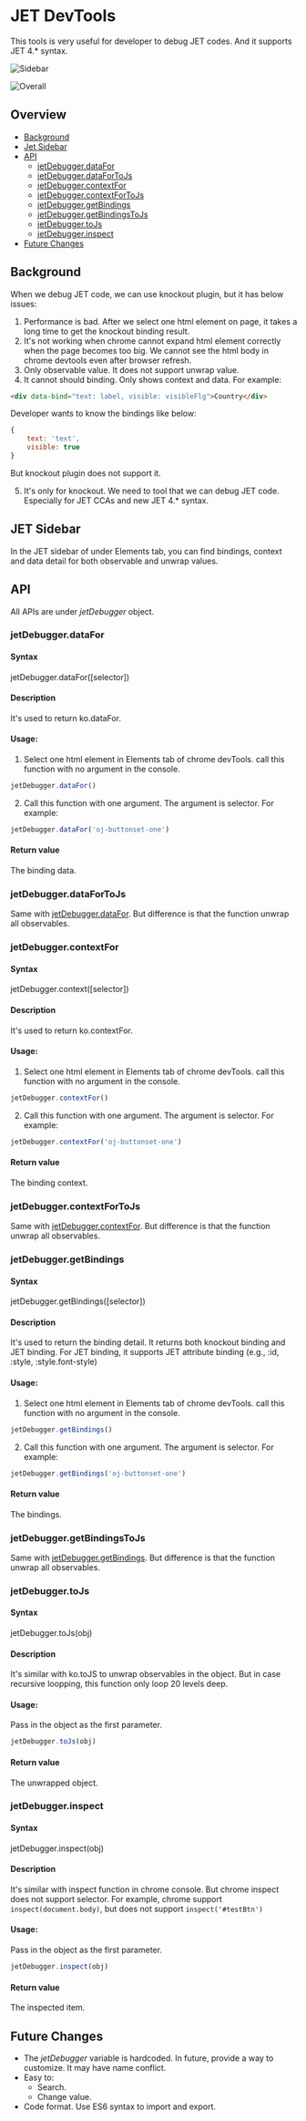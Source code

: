 # JET DevTools
This tools is very useful for developer to debug JET codes. And it supports JET 4.* syntax.

![Sidebar][Sidebar]

![Overall][Overall]

## Overview

<!-- MarkdownTOC autolink="true" bracket="round" markdown_preview="markdown" -->

- [Background](#background)
- [Jet Sidebar](#jet-sidebar)
- [API](#api)
    + [jetDebugger.dataFor](#jetdebuggerdatafor)
    + [jetDebugger.dataForToJs](#jetdebuggerdatafortojs)
    + [jetDebugger.contextFor](#jetdebuggercontextfor)
    + [jetDebugger.contextForToJs](#jetdebuggercontextfortojs)
    + [jetDebugger.getBindings](#jetdebuggergetbindings)
    + [jetDebugger.getBindingsToJs](#jetdebuggergetbindingstojs)
    + [jetDebugger.toJs](#jetdebuggertojs)
    + [jetDebugger.inspect](#jetdebuggerinspect)
- [Future Changes](#future-changes)

<!-- /MarkdownTOC -->

## Background
When we debug JET code, we can use knockout plugin, but it has below issues: 

1. Performance is bad. After we select one html element on page, it takes a long time to get the knockout binding result.
2. It's not working when chrome cannot expand html element correctly when the page becomes too big. We cannot see the html body in chrome devtools even after browser refresh.
3. Only observable value. It does not support unwrap value.
4. It cannot should binding. Only shows context and data.
For example:
```html
<div data-bind="text: label, visible: visibleFlg">Country</div>
```
Developer wants to know the bindings like below:
```javascript
{
    text: 'text',
    visible: true
}
```
But knockout plugin does not support it.

5. It's only for knockout. We need to tool that we can debug JET code. Especially for JET CCAs and new JET 4.* syntax.

## JET Sidebar

In the JET sidebar of under Elements tab, you can find bindings, context and data detail for both observable and unwrap values.

## API

All APIs are under *jetDebugger* object.

### jetDebugger.dataFor

#### Syntax

jetDebugger.dataFor([selector])

#### Description 

It's used to return ko.dataFor. 

#### Usage:

1. Select one html element in Elements tab of chrome devTools. call this function with no argument in the console.
```javascript
jetDebugger.dataFor()
```

2. Call this function with one argument. The argument is selector. For example:
```javascript
jetDebugger.dataFor('oj-buttonset-one')
```

#### Return value

The binding data.

### jetDebugger.dataForToJs
Same with [jetDebugger.dataFor](#jetdebuggerdatafor). But difference is that the function unwrap all observables.

### jetDebugger.contextFor

#### Syntax

jetDebugger.context([selector])

#### Description 

It's used to return ko.contextFor. 

#### Usage:

1. Select one html element in Elements tab of chrome devTools. call this function with no argument in the console.
```javascript
jetDebugger.contextFor()
```

2. Call this function with one argument. The argument is selector. For example:
```javascript
jetDebugger.contextFor('oj-buttonset-one')
```

#### Return value

The binding context.

### jetDebugger.contextForToJs
Same with [jetDebugger.contextFor](#jetdebuggercontextfor). But difference is that the function unwrap all observables.

### jetDebugger.getBindings

#### Syntax

jetDebugger.getBindings([selector])

#### Description 

It's used to return the binding detail. It returns both knockout binding and JET binding. For JET binding, it supports JET attribute binding (e.g., :id, :style, :style.font-style)

#### Usage:

1. Select one html element in Elements tab of chrome devTools. call this function with no argument in the console.
```javascript
jetDebugger.getBindings()
```

2. Call this function with one argument. The argument is selector. For example:
```javascript
jetDebugger.getBindings('oj-buttonset-one')
```

#### Return value

The bindings.

### jetDebugger.getBindingsToJs
Same with [jetDebugger.getBindings](#jetdebuggergetbindings). But difference is that the function unwrap all observables.

### jetDebugger.toJs

#### Syntax

jetDebugger.toJs(obj)

#### Description 

It's similar with ko.toJS to unwrap observables in the object. But in case recursive loopping, this function only loop 20 levels deep.

#### Usage:

Pass in the object as the first parameter. 
```javascript
jetDebugger.toJs(obj)
```

#### Return value

The unwrapped object.

### jetDebugger.inspect

#### Syntax

jetDebugger.inspect(obj)

#### Description 

It's similar with inspect function in chrome console. But chrome inspect does not support selector. For example, chrome support `inspect(document.body)`, but does not support `inspect('#testBtn')`

#### Usage:

Pass in the object as the first parameter. 
```javascript
jetDebugger.inspect(obj)
```


#### Return value

The inspected item.

## Future Changes

- The _jetDebugger_ variable is hardcoded. In future, provide a way to customize. It may have name conflict.
- Easy to:
    + Search.
    + Change value.
- Code format. Use ES6 syntax to import and export. 

[Sidebar]: https://github.com/wenlz123/chromeextensions-jet-devtools/blob/master/wiki/sidebar.png
[Overall]: https://github.com/wenlz123/chromeextensions-jet-devtools/blob/master/wiki/overall.png